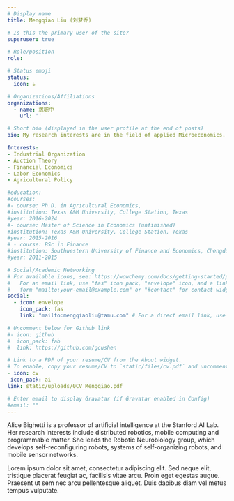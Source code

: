 ```yaml
---
# Display name
title: Mengqiao Liu (刘梦乔)

# Is this the primary user of the site?
superuser: true

# Role/position
role: 

# Status emoji
status:
  icon: ☕️

# Organizations/Affiliations
organizations:
  - name: 求职中
    url: ''

# Short bio (displayed in the user profile at the end of posts)
bio: My research interests are in the field of applied Microeconomics. Before starting my PhD in Agricultural Economics at Texas A&M University (TAMU), I earned my bachelor’s degree in finance from Southwest University of Finance and Economics and spent a year of study in TAMU's Economics Department. This diverse educational background has enabled me to explore a wide range of topics in my research, including portfolio risk management, labor policy, auction theory, and agricultural policies.

Interests:
- Industrial Organization
- Auction Theory     
- Financial Economics 
- Labor Economics 
- Agricultural Policy

#education:
#courses:
#- course: Ph.D. in Agricultural Economics,
#institution: Texas A&M University, College Station, Texas 
#year: 2016-2024
#- course: Master of Science in Economics (unfinished)
#institution: Texas A&M University, College Station, Texas
#year: 2015-2016
# - course: BSc in Finance
#institution: Southwestern University of Finance and Economics, Chengdu, China
#year: 2011-2015

# Social/Academic Networking
# For available icons, see: https://wowchemy.com/docs/getting-started/page-builder/#icons
#   For an email link, use "fas" icon pack, "envelope" icon, and a link in the
#   form "mailto:your-email@example.com" or "#contact" for contact widget.
social:
  - icon: envelope
    icon_pack: fas
    link: "mailto:mengqiaoliu@tamu.com" # For a direct email link, use "mailto:mengqiaoliu@tamu.com".

# Uncomment below for Github link
#- icon: github
#  icon_pack: fab
#  link: https://github.com/gcushen

# Link to a PDF of your resume/CV from the About widget.
# To enable, copy your resume/CV to `static/files/cv.pdf` and uncomment the lines below.
- icon: cv
 icon_pack: ai
link: static/uploads/0CV_Mengqiao.pdf

# Enter email to display Gravatar (if Gravatar enabled in Config)
#email: ""
---
```


Alice Bighetti is a professor of artificial intelligence at the Stanford AI Lab. Her research interests include distributed robotics, mobile computing and programmable matter. She leads the Robotic Neurobiology group, which develops self-reconfiguring robots, systems of self-organizing robots, and mobile sensor networks.

Lorem ipsum dolor sit amet, consectetur adipiscing elit. Sed neque elit, tristique placerat feugiat ac, facilisis vitae arcu. Proin eget egestas augue. Praesent ut sem nec arcu pellentesque aliquet. Duis dapibus diam vel metus tempus vulputate.
